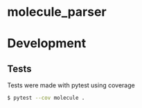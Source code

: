 # molecule_parser

# Development

## Tests

Tests were made with pytest using coverage

```sh
$ pytest --cov molecule .
```
